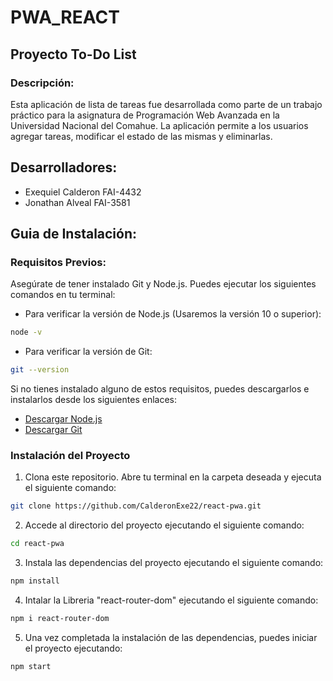 # PWA_REACT

## Proyecto To-Do List

### Descripción:
Esta aplicación de lista de tareas fue desarrollada como parte de un trabajo práctico para la asignatura de Programación Web Avanzada en la Universidad Nacional del Comahue. 
La aplicación permite a los usuarios agregar tareas, modificar el estado de las mismas y eliminarlas.

## Desarrolladores:
* Exequiel Calderon FAI-4432
* Jonathan Alveal FAI-3581

## Guia de Instalación:
### Requisitos Previos:
Asegúrate de tener instalado Git y Node.js. Puedes ejecutar los siguientes comandos en tu terminal:

* Para verificar la versión de Node.js (Usaremos la versión 10 o superior):
``` bash
node -v
```
* Para verificar la versión de Git:
``` bash
git --version
```
Si no tienes instalado alguno de estos requisitos, puedes descargarlos e instalarlos desde los siguientes enlaces:
* [Descargar Node.js](https://nodejs.org/en/download)
* [Descargar Git](https://git-scm.com/downloads)

### Instalación del Proyecto

1. Clona este repositorio. Abre tu terminal en la carpeta deseada y ejecuta el siguiente comando:
``` bash
git clone https://github.com/CalderonExe22/react-pwa.git
```
2. Accede al directorio del proyecto ejecutando el siguiente comando:
``` bash
cd react-pwa
```
3. Instala las dependencias del proyecto ejecutando el siguiente comando:
``` bash
npm install
```
4. Intalar la Libreria "react-router-dom" ejecutando el siguiente comando:
``` bash
npm i react-router-dom
```
5. Una vez completada la instalación de las dependencias, puedes iniciar el proyecto ejecutando:
``` bash
npm start
